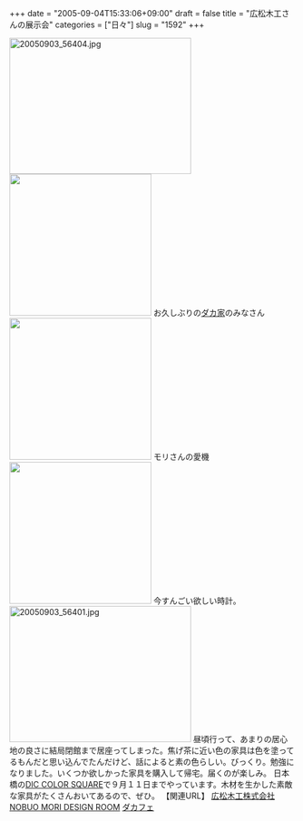 +++
date = "2005-09-04T15:33:06+09:00"
draft = false
title = "広松木工さんの展示会"
categories = ["日々"]
slug = "1592"
+++

<img src="http://ieiriblog.img.jugem.cc/20050903_56404.jpg" class="pict" width="320" height="240" alt="20050903_56404.jpg" />
<img src="http://ieiriblog.img.jugem.jp/20050904_57019.jpg" alt="" width="250" height="250" class="pict" />
お久しぶりの<a href="http://dacafe.org" target="_blank">ダカ家</a>のみなさん
<img src="http://ieiriblog.img.jugem.jp/20050904_57023.jpg" alt="" width="250" height="250" class="pict" />
モリさんの愛機
<img src="http://ieiriblog.img.jugem.jp/20050904_57024.jpg" alt="" width="250" height="250" class="pict" />
今すんごい欲しい時計。
<img src="http://ieiriblog.img.jugem.cc/20050903_56401.jpg" class="pict" width="320" height="240" alt="20050903_56401.jpg" />
昼頃行って、あまりの居心地の良さに結局閉館まで居座ってしまった。焦げ茶に近い色の家具は色を塗ってるもんだと思い込んでたんだけど、話によると素の色らしい。びっくり。勉強になりました。いくつか欲しかった家具を購入して帰宅。届くのが楽しみ。
日本橋の<a href="http://www.color-square.com" target="_blank">DIC COLOR SQUARE</a>で９月１１日までやっています。木材を生かした素敵な家具がたくさんおいてあるので、ぜひ。
【関連URL】
<a href="http://www.hiromatsu.org/" target="_blank">広松木工株式会社</a>
<a href="http://www.nobdesign.com/" target="_blank">NOBUO MORI DESIGN ROOM</a>
<a href="http://dacafe.org" target="_blank">ダカフェ</a>
